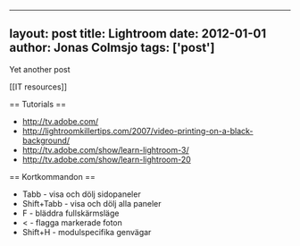 
---
layout: post
title: Lightroom
date: 2012-01-01
author: Jonas Colmsjo
tags: ['post']
---

Yet another post





[[IT resources]]


== Tutorials ==

* http://tv.adobe.com/
* http://lightroomkillertips.com/2007/video-printing-on-a-black-background/
* http://tv.adobe.com/show/learn-lightroom-3/
* http://tv.adobe.com/show/learn-lightroom-20


== Kortkommandon ==


* Tabb - visa och dölj sidopaneler
* Shift+Tabb - visa och dölj alla paneler
* F - bläddra fullskärmsläge
* < - flagga markerade foton
* Shift+H - modulspecifika genvägar
